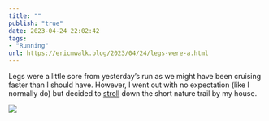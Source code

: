 ```yaml
---
title: ""
publish: "true"
date: 2023-04-24 22:02:42
tags:
- "Running"
url: https://ericmwalk.blog/2023/04/24/legs-were-a.html
---
```

Legs were a little sore from yesterday’s run as we might have been cruising faster than I should have. However, I went out with no expectation (like I normally do) but decided to [stroll](http://www.strava.com/activities/8951055592) down the short nature trail by my house.

![](https://ericmwalk.blog/uploads/2023/a5e3289fc5.jpg)